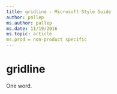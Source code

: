 ```yaml
---
title: gridline - Microsoft Style Guide
author: pallep
ms.author: pallep
ms.date: 11/19/2016
ms.topic: article
ms.prod = non-product specific
---
```


# gridline

One word.
